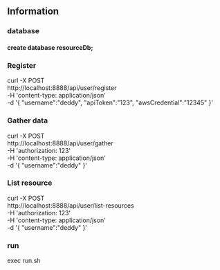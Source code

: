 ## Information

### database
#### create database resourceDb;




### Register

curl -X POST \
  http://localhost:8888/api/user/register \
  -H 'content-type: application/json' \
  -d '{
	"username":"deddy",
	"apiToken":"123",
	"awsCredential":"12345"
}'


### Gather data

curl -X POST \
  http://localhost:8888/api/user/gather \
  -H 'authorization: 123' \
  -H 'content-type: application/json' \
  -d '{
	"username":"deddy"
}'


### List resource

curl -X POST \
  http://localhost:8888/api/user/list-resources \
  -H 'authorization: 123' \
  -H 'content-type: application/json' \
  -d '{
	"username":"deddy"
}'


### run

exec run.sh
